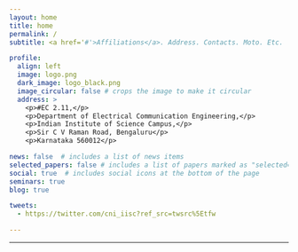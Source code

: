 ```yaml
---
layout: home
title: home
permalink: /
subtitle: <a href='#'>Affiliations</a>. Address. Contacts. Moto. Etc.

profile:
  align: left     
  image: logo.png
  dark_image: logo_black.png
  image_circular: false # crops the image to make it circular
  address: >
    <p>#EC 2.11,</p>
    <p>Department of Electrical Communication Engineering,</p>
    <p>Indian Institute of Science Campus,</p>
    <p>Sir C V Raman Road, Bengaluru</p>
    <p>Karnataka 560012</p>

news: false  # includes a list of news items
selected_papers: false # includes a list of papers marked as "selected={true}"
social: true  # includes social icons at the bottom of the page
seminars: true
blog: true

tweets:
  - https://twitter.com/cni_iisc?ref_src=twsrc%5Etfw

---
```


<hr>



